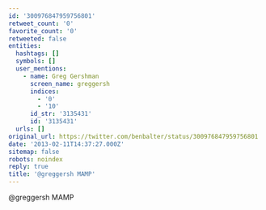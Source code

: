 ```yaml
---
id: '300976847959756801'
retweet_count: '0'
favorite_count: '0'
retweeted: false
entities:
  hashtags: []
  symbols: []
  user_mentions:
    - name: Greg Gershman
      screen_name: greggersh
      indices:
        - '0'
        - '10'
      id_str: '3135431'
      id: '3135431'
  urls: []
original_url: https://twitter.com/benbalter/status/300976847959756801
date: '2013-02-11T14:37:27.000Z'
sitemap: false
robots: noindex
reply: true
title: '@greggersh MAMP'
---
```


@greggersh MAMP